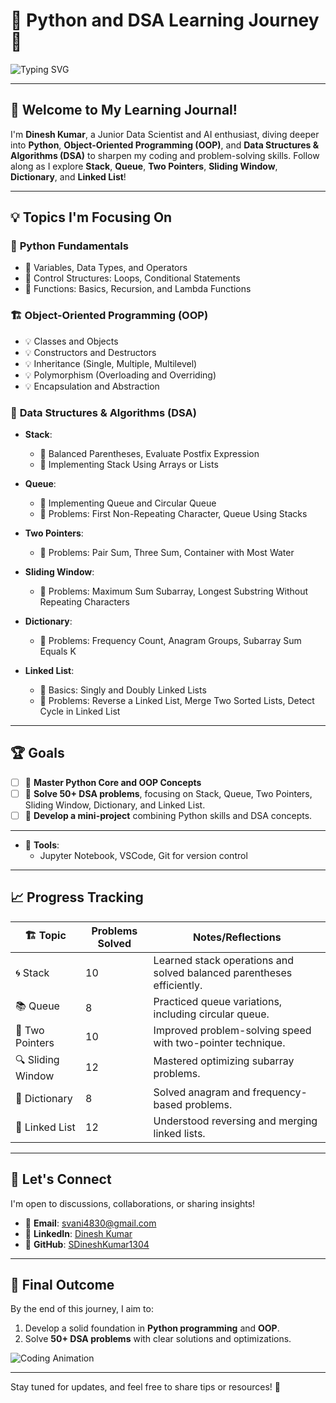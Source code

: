 # 🚀 Python and DSA Learning Journey 🚀  

![Typing SVG](https://readme-typing-svg.herokuapp.com?font=Fira+Code&size=24&pause=1000&color=F70000&center=true&vCenter=true&width=600&lines=Mastering+Python+%26+DSA;FFocusing+on+Core+Concepts+%26+Problem+Solving)  

---

## 👋 Welcome to My Learning Journal!  

I'm **Dinesh Kumar**, a Junior Data Scientist and AI enthusiast, diving deeper into **Python**, **Object-Oriented Programming (OOP)**, and **Data Structures & Algorithms (DSA)** to sharpen my coding and problem-solving skills. Follow along as I explore **Stack**, **Queue**, **Two Pointers**, **Sliding Window**, **Dictionary**, and **Linked List**!  

---

## 💡 **Topics I'm Focusing On**  

### 🐍 **Python Fundamentals**  
- 🎯 Variables, Data Types, and Operators  
- 🎯 Control Structures: Loops, Conditional Statements  
- 🎯 Functions: Basics, Recursion, and Lambda Functions  

### 🏗️ **Object-Oriented Programming (OOP)**  
- 💡 Classes and Objects  
- 💡 Constructors and Destructors  
- 💡 Inheritance (Single, Multiple, Multilevel)  
- 💡 Polymorphism (Overloading and Overriding)  
- 💡 Encapsulation and Abstraction  

### 🧮 **Data Structures & Algorithms (DSA)**  
- **Stack**:  
  - 🔄 Balanced Parentheses, Evaluate Postfix Expression  
  - 🔄 Implementing Stack Using Arrays or Lists  

- **Queue**:  
  - 🔄 Implementing Queue and Circular Queue  
  - 🔄 Problems: First Non-Repeating Character, Queue Using Stacks  

- **Two Pointers**:  
  - 🔄 Problems: Pair Sum, Three Sum, Container with Most Water  

- **Sliding Window**:  
  - 🔄 Problems: Maximum Sum Subarray, Longest Substring Without Repeating Characters  

- **Dictionary**:  
  - 🔄 Problems: Frequency Count, Anagram Groups, Subarray Sum Equals K  

- **Linked List**:  
  - 🔄 Basics: Singly and Doubly Linked Lists  
  - 🔄 Problems: Reverse a Linked List, Merge Two Sorted Lists, Detect Cycle in Linked List  

---

## 🏆 **Goals**  
- [ ] 🎯 **Master Python Core and OOP Concepts**  
- [ ] 🎯 **Solve 50+ DSA problems**, focusing on Stack, Queue, Two Pointers, Sliding Window, Dictionary, and Linked List.  
- [ ] 🎯 **Develop a mini-project** combining Python skills and DSA concepts.  

---

- 🔧 **Tools**:  
  - Jupyter Notebook, VSCode, Git for version control  

---

## 📈 **Progress Tracking**  

| 🏗️ Topic           | Problems Solved | Notes/Reflections                                    |
|--------------------|-----------------|----------------------------------------------------|
| 🌀 Stack           | 10              | Learned stack operations and solved balanced parentheses efficiently. |
| 📚 Queue           | 8               | Practiced queue variations, including circular queue. |
| 🧮 Two Pointers    | 10              | Improved problem-solving speed with two-pointer technique. |
| 🔍 Sliding Window  | 12              | Mastered optimizing subarray problems.            |
| 📖 Dictionary      | 8               | Solved anagram and frequency-based problems.      |
| 🔗 Linked List     | 12              | Understood reversing and merging linked lists.    |

---

## 💬 **Let's Connect**  
I'm open to discussions, collaborations, or sharing insights!  
- 📧 **Email**: svani4830@gmail.com  
- 🔗 **LinkedIn**: [Dinesh Kumar](https://www.linkedin.com/in/s-dinesh-kumar2004)  
- 🐙 **GitHub**: [SDineshKumar1304](https://github.com/SDineshKumar1304)  

---

## 🏁 **Final Outcome**  
By the end of this journey, I aim to:  
1. Develop a solid foundation in **Python programming** and **OOP**.  
2. Solve **50+ DSA problems** with clear solutions and optimizations.  

![Coding Animation](https://media.giphy.com/media/qgQUggAC3Pfv687qPC/giphy.gif)  

---

Stay tuned for updates, and feel free to share tips or resources! 🚀
